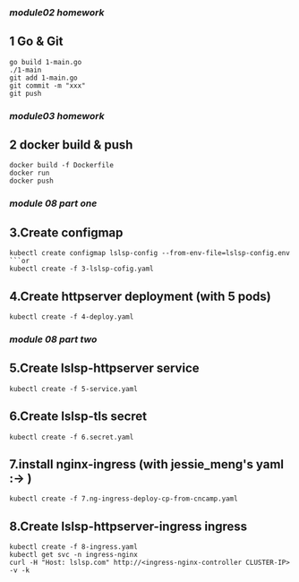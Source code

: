 ### _module02 homework_

## 1 Go & Git

```shell
go build 1-main.go
./1-main
git add 1-main.go
git commit -m "xxx"
git push
```

### _module03 homework_

## 2 docker build & push
```shell
docker build -f Dockerfile
docker run
docker push
```

### _module 08 part one_

## 3.Create configmap

```shell
kubectl create configmap lslsp-config --from-env-file=lslsp-config.env
```or
kubectl create -f 3-lslsp-cofig.yaml
```

## 4.Create httpserver deployment (with 5 pods)

```shell
kubectl create -f 4-deploy.yaml
```

### _module 08 part two_

## 5.Create lslsp-httpserver service

```shell
kubectl create -f 5-service.yaml
```

## 6.Create lslsp-tls secret

```shell
kubectl create -f 6.secret.yaml
```

## 7.install nginx-ingress (with jessie_meng's yaml :-> )
```shell
kubectl create -f 7.ng-ingress-deploy-cp-from-cncamp.yaml
```

## 8.Create lslsp-httpserver-ingress ingress

```shell
kubectl create -f 8-ingress.yaml
kubectl get svc -n ingress-nginx
curl -H "Host: lslsp.com" http://<ingress-nginx-controller CLUSTER-IP> -v -k
```
